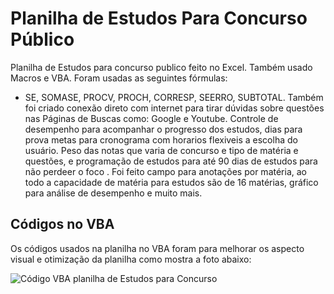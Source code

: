 # Planilha de Estudos Para Concurso Público

Planilha de Estudos para concurso publico feito no Excel. Também usado Macros e VBA. Foram usadas as seguintes fórmulas:
  *  SE, SOMASE, PROCV, PROCH, CORRESP, SEERRO, SUBTOTAL.
Também foi criado conexão direto com internet para tirar dúvidas sobre questões nas Páginas de Buscas como: Google e Youtube. Controle de desempenho para acompanhar o progresso dos estudos, dias para prova metas para cronograma com horarios flexiveis a escolha do usuário. Peso das notas que varia de concurso e tipo de matéria e questões, e programação de estudos para até 90 dias de estudos para não perdeer o foco . Foi feito campo para anotações por matéria, ao todo a capacidade de matéria para estudos são de 16 matérias, gráfico para análise de desempenho e muito mais.

## Códigos no VBA

Os códigos usados na planilha no VBA foram para melhorar os aspecto visual e otimização da planilha como mostra a foto abaixo:

![Código VBA planilha de Estudos para Concurso](https://github.com/ewertondrigues02/Planilha-de-Estudos/assets/106437473/ef788cee-eb6a-4c29-92ce-7c87a7e12635)



